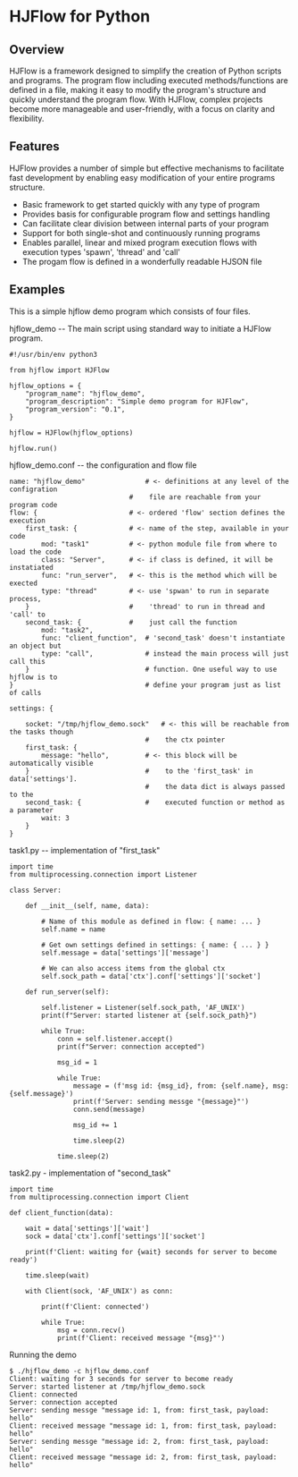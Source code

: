 
# HJFlow for Python

## Overview

HJFlow is a framework designed to simplify the creation of Python scripts and programs. The
program flow including executed methods/functions are defined in a file, making it easy to
modify the program's structure and quickly understand the program flow. With HJFlow, complex
projects become more manageable and user-friendly, with a focus on clarity and flexibility.

## Features

HJFlow provides a number of simple but effective mechanisms to facilitate fast
development by enabling easy modification of your entire programs structure.

- Basic framework to get started quickly with any type of program
- Provides basis for configurable program flow and settings handling
- Can facilitate clear division between internal parts of your program
- Support for both single-shot and continuously running programs
- Enables parallel, linear and mixed program execution flows with
  execution types 'spawn', 'thread' and 'call'
- The progam flow is defined in a wonderfully readable HJSON file

## Examples

This is a simple hjflow demo program which consists of four files.

hjflow_demo -- The main script using standard way to initiate a HJFlow program.
```
#!/usr/bin/env python3

from hjflow import HJFlow

hjflow_options = {
    "program_name": "hjflow_demo",
    "program_description": "Simple demo program for HJFlow",
    "program_version": "0.1",
}

hjflow = HJFlow(hjflow_options)

hjflow.run()
```

hjflow_demo.conf -- the configuration and flow file
```
name: "hjflow_demo"               # <- definitions at any level of the configration
                              #    file are reachable from your program code
flow: {                       # <- ordered 'flow' section defines the execution
    first_task: {             # <- name of the step, available in your code
        mod: "task1"          # <- python module file from where to load the code
        class: "Server",      # <- if class is defined, it will be instatiated
        func: "run_server",   # <- this is the method which will be exected
        type: "thread"        # <- use 'spwan' to run in separate process,
    }                         #    'thread' to run in thread and 'call' to
    second_task: {            #    just call the function
        mod: "task2",
        func: "client_function",  # 'second_task' doesn't instantiate an object but
        type: "call",             # instead the main process will just call this
    }                             # function. One useful way to use hjflow is to
}                                 # define your program just as list of calls

settings: {

    socket: "/tmp/hjflow_demo.sock"   # <- this will be reachable from the tasks though
                                  #    the ctx pointer
    first_task: {
        message: "hello",         # <- this block will be automatically visible
    }                             #    to the 'first_task' in data['settings'].
                                  #    the data dict is always passed to the
    second_task: {                #    executed function or method as a parameter
        wait: 3
    }
}
```

task1.py -- implementation of "first_task"
```
import time
from multiprocessing.connection import Listener

class Server:

    def __init__(self, name, data):

        # Name of this module as defined in flow: { name: ... }
        self.name = name

        # Get own settings defined in settings: { name: { ... } }
        self.message = data['settings']['message']

        # We can also access items from the global ctx
        self.sock_path = data['ctx'].conf['settings']['socket']

    def run_server(self):

        self.listener = Listener(self.sock_path, 'AF_UNIX')
        print(f"Server: started listener at {self.sock_path}")

        while True:
            conn = self.listener.accept()
            print(f"Server: connection accepted")

            msg_id = 1

            while True:
                message = (f'msg id: {msg_id}, from: {self.name}, msg: {self.message}')
                print(f'Server: sending messge "{message}"')
                conn.send(message)

                msg_id += 1

                time.sleep(2)

            time.sleep(2)
```

task2.py - implementation of "second_task"
```
import time
from multiprocessing.connection import Client

def client_function(data):

    wait = data['settings']['wait']
    sock = data['ctx'].conf['settings']['socket']

    print(f'Client: waiting for {wait} seconds for server to become ready')

    time.sleep(wait)

    with Client(sock, 'AF_UNIX') as conn:

        print(f'Client: connected')

        while True:
            msg = conn.recv()
            print(f'Client: received message "{msg}"')
```

Running the demo
```
$ ./hjflow_demo -c hjflow_demo.conf
Client: waiting for 3 seconds for server to become ready
Server: started listener at /tmp/hjflow_demo.sock
Client: connected
Server: connection accepted
Server: sending messge "message id: 1, from: first_task, payload: hello"
Client: received message "message id: 1, from: first_task, payload: hello"
Server: sending messge "message id: 2, from: first_task, payload: hello"
Client: received message "message id: 2, from: first_task, payload: hello"
```

